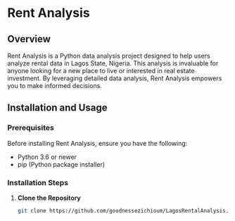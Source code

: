 # Rent Analysis

## Overview
Rent Analysis is a Python data analysis project designed to help users analyze rental data in Lagos State, Nigeria. This analysis is invaluable for anyone looking for a new place to live or interested in real estate investment. By leveraging detailed data analysis, Rent Analysis empowers you to make informed decisions.

## Installation and Usage

### Prerequisites
Before installing Rent Analysis, ensure you have the following:
- Python 3.6 or newer
- pip (Python package installer)

### Installation Steps
1. **Clone the Repository**
   ```bash
   git clone https://github.com/goodnessezichioum/LagosRentalAnalysis.git
   
